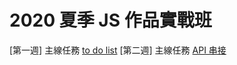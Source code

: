 #  2020 夏季 JS 作品實戰班

[第一週] 主線任務 [to do list](https://jamiechenjc.github.io/Javascript2020/week%201/todolist/index.html)
[第二週] 主線任務 [API 串接](https://jamiechenjc.github.io/Javascript2020/week_2/products/index.html)
